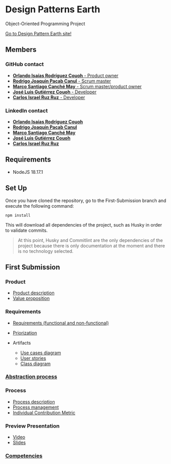 # Design Patterns Earth
Object-Oriented Programming Project

[Go to Design Pattern Earth site!](https://majestic-chaja-a166a7.netlify.app/)

## Members

### GitHub contact

- [**Orlando Isaías Rodríguez Couoh** - Product owner](https://github.com/IsaiasRdzc) 
- [**Rodrigo Joaquín Pacab Canul** - Scrum master](https://github.com/iKinoo)
- [**Marco Santiago Canché May** - Scrum master/product owner](https://github.com/MarcoSIIIU)
- [**José Luis Gutiérrez Couoh** - Developer](https://github.com/Josegutierrezcouoh)
- [**Carlos Israel Ruz Ruz** - Developer](https://github.com/XxCharlyRuzxX)

### LinkedIn contact

- [**Orlando Isaías Rodríguez Couoh**](www.linkedin.com/in/isaiasrdzc)
- [**Rodrigo Joaquín Pacab Canul**](https://www.linkedin.com/in/rodrigo-pacab/)
- [**Marco Santiago Canché May**](https://www.linkedin.com/in/marcocanchemscm/)
- [**José Luis Gutiérrez Couoh**](https://www.linkedin.com/in/josé-gutiérrez-96a3bb28b/)
- [**Carlos Israel Ruz Ruz**](https://www.linkedin.com/in/carlos-israel-ruz-ruz-55092028a/)


## Requirements

- NodeJS 18.17.1

## Set Up

Once you have cloned the repository, go to the First-Submission branch and execute the following command:

```console
npm install
```

This will download all dependencies of the project, such as Husky in order to validate commits.
> At this point, Husky and Commitlint are the only dependencies of the project because there is only documentation at the moment and there is no technology selected.

## First Submission

### Product

- [Product description](Documentation/Product/Product_description.md)
- [Value proposition](Documentation/Product/Value_Proposition.md)

### Requirements

- [Requirements (functional and non-functional)](Documentation/Design/Requirements.md)
- [Priorization](Documentation/Design/prioritazion.md)
- Artifacts
    
    - [Use cases diagram](Documentation/Design/Use_Cases_Diagram.png)
    - [User stories](Documentation/Design/User_stories.md)
    - [Class diagram](Documentation/Design/classDiagram.md)
### [Abstraction process](Documentation/Design/classes.md)

### Process

- [Process description](Documentation/Process/Process_Description.md)
- [Process management](Documentation/Process/Process_Management.md)
- [Individual Contribution Metric](Documentation/Process/IndividualContributionMetric.md)


### Preview Presentation
    
- [Video](https://youtu.be/1Cm66H1yLIY)
- [Slides](Documentation/Process/Slides.pdf)

### [Competencies](Documentation/Competencies/Competencies.md)



